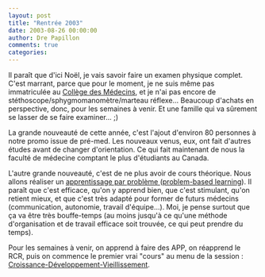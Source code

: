 ```yaml
---
layout: post
title: "Rentrée 2003"
date: 2003-08-26 00:00:00
author: Dre Papillon
comments: true
categories: 
---
```



Il paraît que d'ici Noël, je vais savoir faire un examen physique complet.  C'est marrant, parce que pour le moment, je ne suis même pas immatriculée au [Collège des Médecins](http://www.cmq.org/), et je n'ai pas encore de stéthoscope/sphygmomanomètre/marteau réflexe...  Beaucoup d'achats en perspective, donc, pour les semaines à venir.  Et une famille qui va sûrement se lasser de se faire examiner... ;)

La grande nouveauté de cette année, c'est l'ajout d'environ 80 personnes à notre promo issue de pré-med.  Les nouveaux venus, eux, ont fait d'autres études avant de changer d'orientation.  Ce qui fait maintenant de nous la faculté de médecine comptant le plus d'étudiants au Canada.

L'autre grande nouveauté, c'est de ne plus avoir de cours théorique.  Nous allons réaliser un [apprentissage par problème ](http://www.remede.org/spip/article.php3?id_article=290)([problem-based learning](http://perso.wanadoo.fr/axel.durieux/app.html)).  Il paraît que c'est efficace, qu'on y apprend bien, que c'est stimulant, qu'on retient mieux, et que c'est très adapté pour former de futurs médecins (communication, autonomie, travail d'équipe...).  Moi, je pense surtout que ça va être très bouffe-temps (au moins jusqu'à ce qu'une méthode d'organisation et de travail efficace soit trouvée, ce qui peut prendre du temps).

Pour les semaines à venir, on apprend à faire des APP, on réapprend le RCR, puis on commence le premier vrai "cours" au menu de la session : [Croissance-Développement-Vieillissement](http://www.progcours.umontreal.ca/cours/index_fiche_cours/MMD1128.html).
